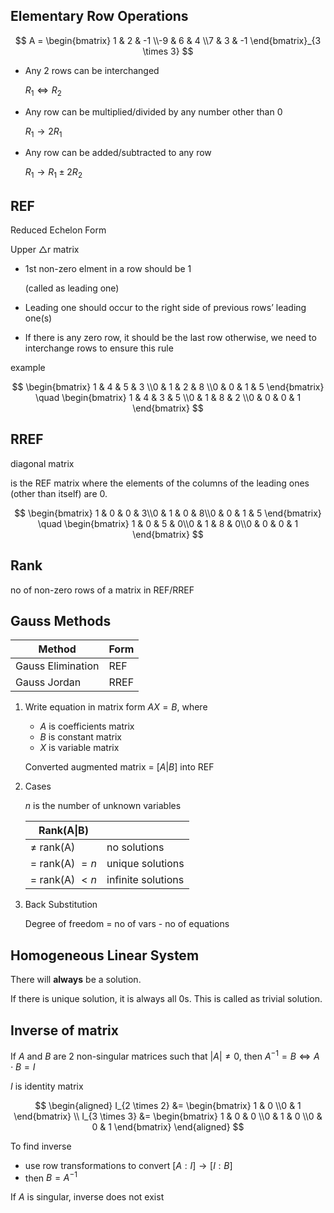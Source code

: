 ## Elementary Row Operations

$$
A =
\begin{bmatrix}
1 & 2 & -1 \\-9 & 6 & 4 \\7 & 3 & -1
\end{bmatrix}_{3 \times 3}
$$

- Any 2 rows can be interchanged
  
	$R_1 \iff R_2$
- Any row can be multiplied/divided by any number other than 0
  
	$R_1 \to 2R_1$
- Any row can be added/subtracted to any row
  
	$R_1 \to R_1 \pm 2 R_2$

## REF

Reduced Echelon Form

Upper $\triangle$r matrix

- 1st non-zero elment in a row should be 1
  
	(called as leading one)
- Leading one should occur to the right side of previous rows’ leading one(s)
- If there is any zero row, it should be the last row
  otherwise, we need to interchange rows to ensure this rule

example

$$
\begin{bmatrix}
1 & 4 & 5 & 3 \\0 & 1 & 2 & 8 \\0 & 0 & 1 & 5
\end{bmatrix} \quad
\begin{bmatrix}
1 & 4 & 3 & 5 \\0 & 1 & 8 & 2 \\0 & 0 & 0 & 1
\end{bmatrix}
$$

## RREF

diagonal matrix

is the REF matrix where the elements of the columns of the leading ones (other than itself) are 0.

$$
\begin{bmatrix}
1 & 0 & 0 & 3\\0 & 1 & 0 & 8\\0 & 0 & 1 & 5
\end{bmatrix} \quad
\begin{bmatrix}
1 & 0 & 5 & 0\\0 & 1 & 8 & 0\\0 & 0 & 0 & 1
\end{bmatrix}
$$

## Rank

no of non-zero rows of a matrix in REF/RREF

## Gauss Methods

| Method            | Form |
| ----------------- | ---- |
| Gauss Elimination | REF  |
| Gauss Jordan      | RREF |

1. Write equation in matrix form $AX = B$, where
    - $A$ is coefficients matrix
    - $B$ is constant matrix
    - $X$ is variable matrix

   Converted augmented matrix = $[A | B]$ into REF

2. Cases
   
	 $n$ is the number of unknown variables
   
   | Rank(A\|B)        |                    |
   | ----------------- | ------------------ |
   | $\ne$ rank(A)     | no solutions       |
   | $=$ rank(A) $= n$ | unique solutions   |
   | $=$ rank(A) $< n$ | infinite solutions |
   
3. Back Substitution
   
	 Degree of freedom = no of vars - no of equations

## Homogeneous Linear System

There will **always** be a solution.

If there is unique solution, it is always all 0s. This is called as trivial solution.

## Inverse of matrix

If $A$ and $B$ are 2 non-singular matrices such that $|A| \ne 0$, then $A^{-1} = B \iff A\cdot B = I$

$I$ is identity matrix

$$
\begin{aligned}
I_{2 \times 2} &=
\begin{bmatrix}
1 & 0 \\0 & 1
\end{bmatrix} \\
I_{3 \times 3} &=
\begin{bmatrix}
1 & 0 & 0 \\0 & 1 & 0 \\0 & 0 & 1
\end{bmatrix}
\end{aligned}
$$

To find inverse

- use row transformations to convert $[A:I] \to [I:B]$
- then $B = A^{-1}$

If $A$ is singular, inverse does not exist
